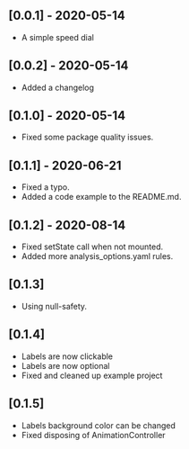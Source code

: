 ## [0.0.1] - 2020-05-14

* A simple speed dial

## [0.0.2] - 2020-05-14

* Added a changelog

## [0.1.0] - 2020-05-14

* Fixed some package quality issues.

## [0.1.1] - 2020-06-21

* Fixed a typo.
* Added a code example to the README.md.

## [0.1.2] - 2020-08-14

* Fixed setState call when not mounted.
* Added more analysis_options.yaml rules.

## [0.1.3]

* Using null-safety.

## [0.1.4]

* Labels are now clickable
* Labels are now optional
* Fixed and cleaned up example project

## [0.1.5]

* Labels background color can be changed
* Fixed disposing of AnimationController
